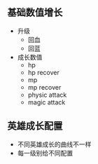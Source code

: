 ## 基础数值增长
- 升级
  - 回血
  - 回蓝
- 成长数值
  - hp
  - hp recover
  - mp
  - mp recover
  - physic attack
  - magic attack

## 英雄成长配置
- 不同英雄成长的曲线不一样
- 每一级别给不同配置